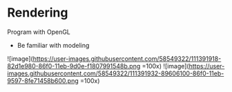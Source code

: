 # Rendering
Program with OpenGL

* Be familiar with modeling

![image](https://user-images.githubusercontent.com/58549322/111391918-82d1e980-86f0-11eb-9d0e-f1807991548b.png =100x)
![image](https://user-images.githubusercontent.com/58549322/111391932-89606100-86f0-11eb-9597-8fe71458b600.png =100x)
